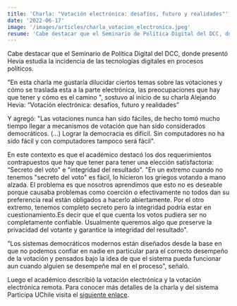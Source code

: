```yaml
---
title: 'Charla: "Votación electrónica: desafíos, futuro y realidades"'
date: '2022-06-17'
image: '/images/articles/charla_votacion_electronica.jpeg'
resume: 'Cabe destacar que el Seminario de Política Digital del DCC, donde presentó Hevia estudia la incidencia de las tecnologías digitales en procesos políticos.'
---
```

Cabe destacar que el Seminario de Política Digital del DCC, donde presentó Hevia estudia la incidencia de las tecnologías digitales en procesos políticos.

"En esta charla me gustaría dilucidar ciertos temas sobre las votaciones y cómo se traslada esta a la parte electrónica, las preocupaciones que hay que tener y cómo es el camino ", sostuvo al inicio de su charla Alejando Hevia: “Votación electrónica: desafíos, futuro y realidades”

Y agregó: "Las votaciones nunca han sido fáciles, de hecho tomó mucho tiempo llegar a mecanismos de votación que han sido considerados democráticos. (...) Lograr la democracia es difícil. Sin computadores no ha sido fácil y con computadores tampoco será fácil".

En este contexto es que el académico destacó los dos requerimientos contrapuestos que hay que tener para tener una elección satisfactoria: “Secreto del voto" e "integridad del resultado". "En un extremo cuando no tenemos "secreto del voto" es fácil, lo hicieron los griegos votando a mano alzada. El problema es que nosotros aprendimos que esto no es deseable porque causaba problemas como coerción o efectivamente no todos dan su preferencia real están obligados a hacerlo abiertamente. Por el otro extremo, tenemos completo secreto pero la integridad podría estar en cuestionamiento.Es decir que el que cuenta los votos pudiera ser no completamente confiable. Usualmente queremos algo que preserve la privacidad del votante y garantice la integridad del resultado".

"Los sistemas democráticos modernos están diseñados desde la base en que no podemos confiar en nadie en particular para el correcto desempeño de la votación y pensados bajo la idea de que el sistema pueda funcionar aun cuando alguien se desempeñe mal en el proceso", señaló.

Luego el académico describió la votación electrónica y la votación electrónica remota. Para conocer más detalles de la charla y del sistema Participa UChile visita el [siguiente enlace](https://www.youtube.com/watch?v=fqxzD1Ipcf8).